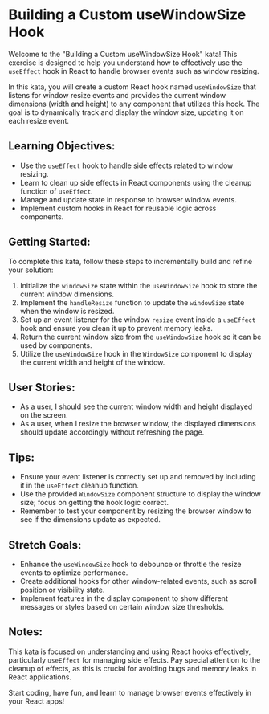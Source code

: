 # Building a Custom useWindowSize Hook

Welcome to the "Building a Custom useWindowSize Hook" kata! This exercise is designed to help you understand how to effectively use the `useEffect` hook in React to handle browser events such as window resizing.

In this kata, you will create a custom React hook named `useWindowSize` that listens for window resize events and provides the current window dimensions (width and height) to any component that utilizes this hook. The goal is to dynamically track and display the window size, updating it on each resize event.

## Learning Objectives:

- Use the `useEffect` hook to handle side effects related to window resizing.
- Learn to clean up side effects in React components using the cleanup function of `useEffect`.
- Manage and update state in response to browser window events.
- Implement custom hooks in React for reusable logic across components.

## Getting Started:

To complete this kata, follow these steps to incrementally build and refine your solution:

1. Initialize the `windowSize` state within the `useWindowSize` hook to store the current window dimensions.
2. Implement the `handleResize` function to update the `windowSize` state when the window is resized.
3. Set up an event listener for the window `resize` event inside a `useEffect` hook and ensure you clean it up to prevent memory leaks.
4. Return the current window size from the `useWindowSize` hook so it can be used by components.
5. Utilize the `useWindowSize` hook in the `WindowSize` component to display the current width and height of the window.

## User Stories:

- As a user, I should see the current window width and height displayed on the screen.
- As a user, when I resize the browser window, the displayed dimensions should update accordingly without refreshing the page.

## Tips:

- Ensure your event listener is correctly set up and removed by including it in the `useEffect` cleanup function.
- Use the provided `WindowSize` component structure to display the window size; focus on getting the hook logic correct.
- Remember to test your component by resizing the browser window to see if the dimensions update as expected.

## Stretch Goals:

- Enhance the `useWindowSize` hook to debounce or throttle the resize events to optimize performance.
- Create additional hooks for other window-related events, such as scroll position or visibility state.
- Implement features in the display component to show different messages or styles based on certain window size thresholds.

## Notes:

This kata is focused on understanding and using React hooks effectively, particularly `useEffect` for managing side effects. Pay special attention to the cleanup of effects, as this is crucial for avoiding bugs and memory leaks in React applications.

Start coding, have fun, and learn to manage browser events effectively in your React apps!
